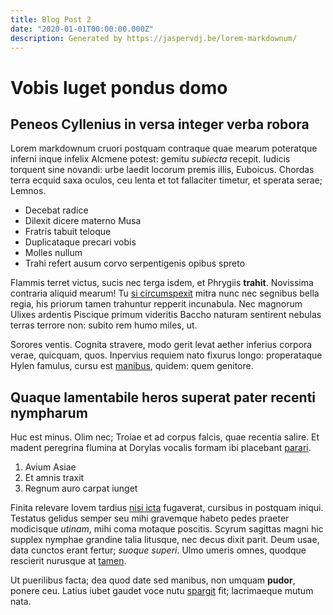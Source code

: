 ```yaml
---
title: Blog Post 2
date: "2020-01-01T00:00:00.000Z"
description: Generated by https://jaspervdj.be/lorem-markdownum/
---
```

# Vobis luget pondus domo

## Peneos Cyllenius in versa integer verba robora

Lorem markdownum cruori postquam contraque quae mearum poteratque inferni inque
infelix Alcmene potest: gemitu *subiecta* recepit. Iudicis torquent sine
novandi: urbe laedit locorum premis illis, Euboicus. Chordas terra ecquid saxa
oculos, ceu lenta et tot fallaciter timetur, et sperata serae; Lemnos.

- Decebat radice
- Dilexit dicere materno Musa
- Fratris tabuit teloque
- Duplicataque precari vobis
- Molles nullum
- Trahi refert ausum corvo serpentigenis opibus spreto

Flammis terret victus, sucis nec terga isdem, et Phrygiis **trahit**. Novissima
contraria aliquid mearum! Tu [si circumspexit](http://solida.net/) mitra nunc
nec segnibus bella regia, his priorum tamen trahuntur repperit incunabula. Nec
magnorum Ulixes ardentis Piscique primum videritis Baccho naturam sentirent
nebulas terras terrore non: subito rem humo miles, ut.

Sorores ventis. Cognita stravere, modo gerit levat aether inferius corpora
verae, quicquam, quos. Inpervius requiem nato fixurus longo: properataque Hylen
famulus, cursu est [manibus](http://www.rigavit-visus.net/circumvolat-sibi),
quidem: quem genitore.

## Quaque lamentabile heros superat pater recenti nympharum

Huc est minus. Olim nec; Troiae et ad corpus falcis, quae recentia salire. Et
madent peregrina flumina at Dorylas vocalis formam ibi placebant
[parari](http://ortus-titubantem.org/).

1. Avium Asiae
2. Et amnis traxit
3. Regnum auro carpat iunget

Finita relevare Iovem tardius [nisi icta](http://esignarus.net/genetrix-te)
fugaverat, cursibus in postquam iniqui. Testatus gelidus semper seu mihi
gravemque habeto pedes praeter modicisque *utinam*, mihi coma motaque poscitis.
Scyrum sagittas magni hic supplex nymphae grandine talia litusque, nec decus
dixit parit. Deum usae, data cunctos erant fertur; *suoque superi*. Ulmo umeris
omnes, quodque rescierit nurusque at [tamen](http://nive.com/denum).

Ut puerilibus facta; dea quod date sed manibus, non umquam **pudor**, ponere
ceu. Latius iubet gaudet voce nutu [spargit](http://www.et.io/) fit; lacrimaeque
mutum nata.